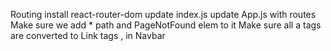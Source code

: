 Routing
install react-router-dom
update index.js
update App.js with routes
Make sure we add * path and PageNotFound elem to it
Make sure all a tags are converted to Link tags , in Navbar
